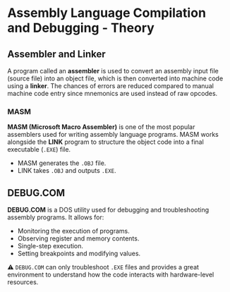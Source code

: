 # Assembly Language Compilation and Debugging - Theory

## Assembler and Linker

A program called an **assembler** is used to convert an assembly input file (source file) into an object file, which is then converted into machine code using a **linker**. The chances of errors are reduced compared to manual machine code entry since mnemonics are used instead of raw opcodes.

### MASM

**MASM (Microsoft Macro Assembler)** is one of the most popular assemblers used for writing assembly language programs. MASM works alongside the **LINK** program to structure the object code into a final executable (`.EXE`) file.

- MASM generates the `.OBJ` file.
- LINK takes `.OBJ` and outputs `.EXE`.

## DEBUG.COM

**DEBUG.COM** is a DOS utility used for debugging and troubleshooting assembly programs. It allows for:

- Monitoring the execution of programs.
- Observing register and memory contents.
- Single-step execution.
- Setting breakpoints and modifying values.

⚠️ `DEBUG.COM` can only troubleshoot `.EXE` files and provides a great environment to understand how the code interacts with hardware-level resources.
